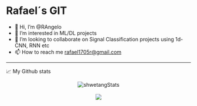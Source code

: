 # Rafael´s GIT
- 👋 Hi, I’m @RAngelo
- 👀 I’m interested in ML/DL projects
- 💞️ I’m looking to collaborate on Signal Classification projects using 1d-CNN, RNN etc
- 📫 How to reach me rafael1705r@gmail.com

***
📈 My Github stats <br />
<p align="center">
  <img src="https://github-readme-stats.vercel.app/api/top-langs/?username=RAngelo&layout=compact&langs_count=16&theme=dracula"" alt="shwetangStats" />  
  <br />
  <br />
  <img src="https://github-readme-stats.vercel.app/api?username=RAngelo&show_icons=true&theme=dracula&include_all_commits=true&count_private=true" />
</p>

<!---
RAngelo/RAngelo is a ✨ special ✨ repository because its `README.md` (this file) appears on your GitHub profile.
You can click the Preview link to take a look at your changes.
--->
